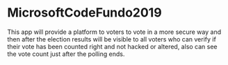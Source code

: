 # MicrosoftCodeFundo2019

This app will provide a platform to voters to vote in a more secure way and then after the election results will be visible to all voters who can verify if their vote has been counted right and not hacked or altered, also can see the vote count just after the polling ends.
